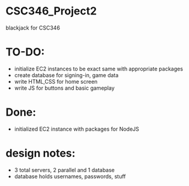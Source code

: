 # CSC346_Project2
blackjack for CSC346

 # TO-DO:
<ul>
<li>initialize EC2 instances to be exact same with appropriate packages
<li>create database for signing-in, game data
<li>write HTML,CSS for home screen
<li>write JS for buttons and basic gameplay
</ul>

# Done:
<ul>
 <li> initialized EC2 instance with packages for NodeJS
</ul>

# design notes:
<ul>
<li>3 total servers, 2 parallel and 1 database
<li>database holds usernames, passwords, stuff
</ul>
